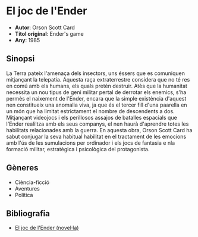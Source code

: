 # El joc de l'Ender
- __Autor__: Orson Scott Card
- __Títol original__: Ender's game
- __Any__: 1985

## Sinopsi
La Terra pateix l'amenaça dels insectors, uns éssers que es comuniquen mitjançant la telepatia. Aquesta raça extraterrestre considera que no té res en comú amb els humans, els quals pretén destruir. Atès que la humanitat necessita un nou tipus de geni militar pertal de derrotar els enemics, s'ha permès el naixement de l'Ender, encara que la simple existència d'aquest nen constitueix una anomalia viva, ja que és el tercer fill d'una paarella en un món que ha limitat estrictament el nombre de descendents a dos. Mitjançant videojocs i els perillosos assajos de batalles espacials que l'Ender realiltza amb els seus companys, el nen haurà d'aprendre totes les habilitats relacionades amb la guerra. En aquesta obra, Orson Scott Card ha sabut conjugar la seva habitual habilitat en el tractament de les emocions amb l'ús de les sumulacions per ordinador i els jocs de fantasia e nla formació militar, estratègica i psicològica del protagonista.

## Gèneres
- Ciència-ficció
- Aventures
- Política

## Bibliografia
- [El joc de l'Ender (novel·la)](https://ca.wikipedia.org/wiki/El_joc_de_l%27Ender_(novel%C2%B7la))
